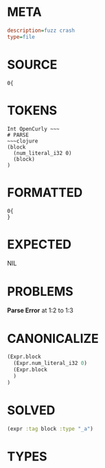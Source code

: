 # META
~~~ini
description=fuzz crash
type=file
~~~
# SOURCE
~~~roc
0{
~~~
# TOKENS
~~~text
Int OpenCurly ~~~
# PARSE
~~~clojure
(block
  (num_literal_i32 0)
  (block)
)
~~~
# FORMATTED
~~~roc
0{
}
~~~
# EXPECTED
NIL
# PROBLEMS
**Parse Error**
at 1:2 to 1:3

# CANONICALIZE
~~~clojure
(Expr.block
  (Expr.num_literal_i32 0)
  (Expr.block
  )
)
~~~
# SOLVED
~~~clojure
(expr :tag block :type "_a")
~~~
# TYPES
~~~roc
~~~
